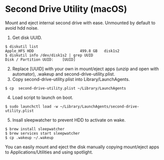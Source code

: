 # Second Drive Utility (macOS)

Mount and eject internal second drive with ease. Unmounted by default to avoid hdd noise.

1. Get disk UUID.
```console
$ diskutil list
Apple_HFS HDD                     499.8 GB   disk1s2
$ diskutil info /dev/disk1s2 | grep UUID
Disk / Partition UUID:    [UUID]
```
2. Replace [UUID] with your own in mount/eject apps (unzip and open with automator), .wakeup and second-drive-utility.plist.
3. Copy second-drive-utility.plist into Library/LaunchAgents.
```console
$ cp  second-drive-utility.plist ~/Library/LaunchAgents
```
4. Load script to launch on boot.
```console
$ sudo launchctl load -w ~/Library/LaunchAgents/second-drive-utility.plist
```
5. Insall sleepwatcher to prevent HDD to activate on wake.
```console
$ brew install sleepwatcher
$ brew services start sleepwatcher
$ cp .wakeup ~/.wakeup
```

You can easily mount and eject the disk manually copying mount/eject apps to Applications/Utilities and using spotlight.